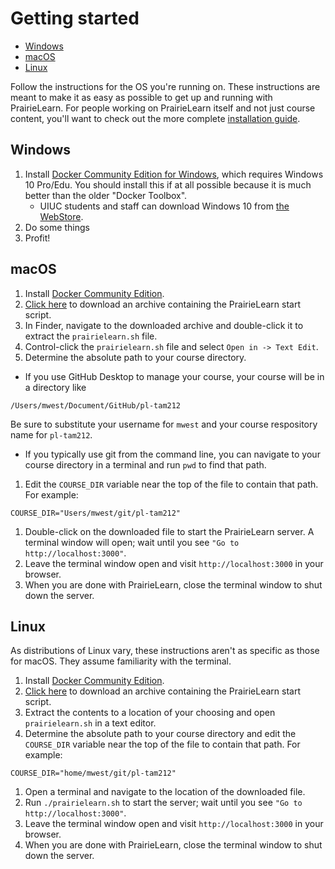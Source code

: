 # Getting started

* [Windows](#windows)
* [macOS](#macos)
* [Linux](#linux)

Follow the instructions for the OS you're running on. These instructions are meant to make it as easy as possible to get up and running with PrairieLearn. For people working on PrairieLearn itself and not just course content, you'll want to check out the more complete [installation guide](installing.md).

## Windows

1. Install [Docker Community Edition for Windows](https://store.docker.com/editions/community/docker-ce-desktop-windows), which requires Windows 10 Pro/Edu. You should install this if at all possible because it is much better than the older "Docker Toolbox".
    - UIUC students and staff can download Windows 10 from [the WebStore](https://webstore.illinois.edu/).
1. Do some things
1. Profit!

## macOS

1. Install [Docker Community Edition](https://store.docker.com/search?type=edition&offering=community).
1. [Click here](scripts/prairielearn.tar.gz) to download an archive containing the PrairieLearn start script.
1. In Finder, navigate to the downloaded archive and double-click it to extract the `prairielearn.sh` file.
1. Control-click the `prairielearn.sh` file and select `Open in -> Text Edit`.
1. Determine the absolute path to your course directory.
  - If you use GitHub Desktop to manage your course, your course will be in a directory like
  ```
  /Users/mwest/Document/GitHub/pl-tam212
  ```
  Be sure to substitute your username for `mwest` and your course respository name for `pl-tam212`.
  - If you typically use git from the command line, you can navigate to your course directory in a terminal and run `pwd` to find that path.
1. Edit the `COURSE_DIR` variable near the top of the file to contain that path. For example:
```
COURSE_DIR="Users/mwest/git/pl-tam212"
```
1. Double-click on the downloaded file to start the PrairieLearn server. A terminal window will open; wait until you see `"Go to http://localhost:3000"`.
1. Leave the terminal window open and visit `http://localhost:3000` in your browser.
1. When you are done with PrairieLearn, close the terminal window to shut down the server.

## Linux

As distributions of Linux vary, these instructions aren't as specific as those for macOS. They assume familiarity with the terminal.

1. Install [Docker Community Edition](https://store.docker.com/search?type=edition&offering=community).
1. [Click here](scripts/prairielearn.tar.gz) to download an archive containing the PrairieLearn start script.
1. Extract the contents to a location of your choosing and open `prairielearn.sh` in a text editor.
1. Determine the absolute path to your course directory and edit the `COURSE_DIR` variable near the top of the file to contain that path. For example:
```
COURSE_DIR="home/mwest/git/pl-tam212"
```
1. Open a terminal and navigate to the location of the downloaded file.
1. Run `./prairielearn.sh` to start the server; wait until you see `"Go to http://localhost:3000"`.
1. Leave the terminal window open and visit `http://localhost:3000` in your browser.
1. When you are done with PrairieLearn, close the terminal window to shut down the server.
